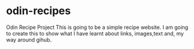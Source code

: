 # odin-recipes
Odin Recipe Project
This is going to be a simple recipe website. I am going to create this to show what I have learnt about links, images,text and, my way around gihub.
